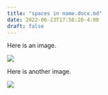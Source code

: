 ```yaml
---
title: "spaces in name.docx.md"
date: 2022-06-23T17:58:20-4:00
draft: false
---
```


Here is an image.

![](/images/spaces_in_name.docx/media/image1.jpeg)


Here is another image.

![](/images/spaces_in_name.docx/media/image2.jpeg)

